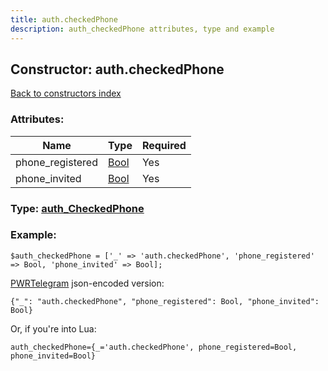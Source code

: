 ```yaml
---
title: auth.checkedPhone
description: auth_checkedPhone attributes, type and example
---
```

## Constructor: auth.checkedPhone  
[Back to constructors index](index.md)



### Attributes:

| Name     |    Type       | Required |
|----------|---------------|----------|
|phone\_registered|[Bool](../types/Bool.md) | Yes|
|phone\_invited|[Bool](../types/Bool.md) | Yes|



### Type: [auth\_CheckedPhone](../types/auth_CheckedPhone.md)


### Example:

```
$auth_checkedPhone = ['_' => 'auth.checkedPhone', 'phone_registered' => Bool, 'phone_invited' => Bool];
```  

[PWRTelegram](https://pwrtelegram.xyz) json-encoded version:

```
{"_": "auth.checkedPhone", "phone_registered": Bool, "phone_invited": Bool}
```


Or, if you're into Lua:  


```
auth_checkedPhone={_='auth.checkedPhone', phone_registered=Bool, phone_invited=Bool}

```


